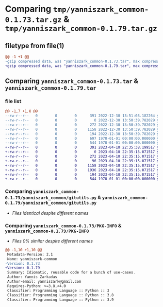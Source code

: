 # Comparing `tmp/yanniszark_common-0.1.73.tar.gz` & `tmp/yanniszark_common-0.1.79.tar.gz`

## filetype from file(1)

```diff
@@ -1 +1 @@
-gzip compressed data, was "yanniszark_common-0.1.73.tar", max compression
+gzip compressed data, was "yanniszark_common-0.1.79.tar", max compression
```

## Comparing `yanniszark_common-0.1.73.tar` & `yanniszark_common-0.1.79.tar`

### file list

```diff
@@ -1,7 +1,8 @@
--rw-r--r--   0        0        0      391 2022-12-30 13:51:03.182264 yanniszark_common-0.1.73/pyproject.toml
--rw-r--r--   0        0        0        0 2022-12-30 13:50:39.782029 yanniszark_common-0.1.73/yanniszark_common/__init__.py
--rw-r--r--   0        0        0      272 2022-12-30 13:50:39.782029 yanniszark_common-0.1.73/yanniszark_common/cmdutils.py
--rw-r--r--   0        0        0     1158 2022-12-30 13:50:39.782029 yanniszark_common-0.1.73/yanniszark_common/gitutils.py
--rw-r--r--   0        0        0      194 2022-12-30 13:50:39.782029 yanniszark_common-0.1.73/yanniszark_common/netutils.py
--rw-r--r--   0        0        0      697 1970-01-01 00:00:00.000000 yanniszark_common-0.1.73/setup.py
--rw-r--r--   0        0        0      544 1970-01-01 00:00:00.000000 yanniszark_common-0.1.73/PKG-INFO
+-rw-r--r--   0        0        0      391 2023-04-10 22:35:38.199517 yanniszark_common-0.1.79/pyproject.toml
+-rw-r--r--   0        0        0        0 2023-04-10 22:35:15.071517 yanniszark_common-0.1.79/yanniszark_common/__init__.py
+-rw-r--r--   0        0        0      272 2023-04-10 22:35:15.071517 yanniszark_common-0.1.79/yanniszark_common/cmdutils.py
+-rw-r--r--   0        0        0       96 2023-04-10 22:35:15.071517 yanniszark_common-0.1.79/yanniszark_common/fileutils.py
+-rw-r--r--   0        0        0     1158 2023-04-10 22:35:15.071517 yanniszark_common-0.1.79/yanniszark_common/gitutils.py
+-rw-r--r--   0        0        0     1936 2023-04-10 22:35:15.071517 yanniszark_common-0.1.79/yanniszark_common/installutils.py
+-rw-r--r--   0        0        0      194 2023-04-10 22:35:15.071517 yanniszark_common-0.1.79/yanniszark_common/netutils.py
+-rw-r--r--   0        0        0      544 1970-01-01 00:00:00.000000 yanniszark_common-0.1.79/PKG-INFO
```

### Comparing `yanniszark_common-0.1.73/yanniszark_common/gitutils.py` & `yanniszark_common-0.1.79/yanniszark_common/gitutils.py`

 * *Files identical despite different names*

### Comparing `yanniszark_common-0.1.73/PKG-INFO` & `yanniszark_common-0.1.79/PKG-INFO`

 * *Files 0% similar despite different names*

```diff
@@ -1,10 +1,10 @@
 Metadata-Version: 2.1
 Name: yanniszark-common
-Version: 0.1.73
+Version: 0.1.79
 Summary: Idiomatic, reusable code for a bunch of use-cases.
 Author: Yannis Zarkadas
 Author-email: yanniszark@gmail.com
 Requires-Python: >=3.8,<4.0
 Classifier: Programming Language :: Python :: 3
 Classifier: Programming Language :: Python :: 3.8
 Classifier: Programming Language :: Python :: 3.9
```

